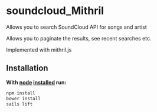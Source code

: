 # soundcloud_Mithril

Allows you to search SoundCloud API for songs and artist

Allows you to paginate the results, see recent searches etc.

Implemented with mithril.js 

## Installation &nbsp;

**With [node](http://nodejs.org) [installed](http://sailsjs.org/#!documentation/new-to-nodejs) run:**
```sh
npm install
bower install
sails lift
```
